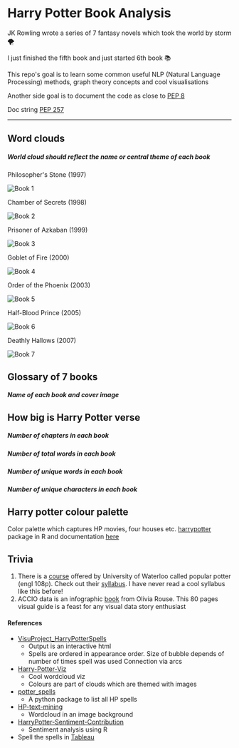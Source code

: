 # Harry Potter Book Analysis
JK Rowling wrote a series of 7 fantasy novels which took the world by storm :tornado:

I just finished the fifth book and just started 6th book :books:

This repo's goal is to learn some common useful NLP (Natural Language Processing) methods, graph theory concepts and cool visualisations

Another side goal is to document the code as close to [PEP 8](https://www.python.org/dev/peps/pep-0008/)

Doc string [PEP 257](https://www.python.org/dev/peps/pep-0257/)

---

## Word clouds

##### World cloud should reflect the name or central theme of each book

Philosopher's Stone (1997)

![Book 1](https://github.com/rahulvenugopal/Harry-Potter-Book-Analysis/blob/main/images/viz_results/hp1.png)

Chamber of Secrets (1998)

![Book 2](https://github.com/rahulvenugopal/Harry-Potter-Book-Analysis/blob/main/images/viz_results/hp2.png)

Prisoner of Azkaban (1999)

![Book 3](https://github.com/rahulvenugopal/Harry-Potter-Book-Analysis/blob/main/images/viz_results/hp3.png)

Goblet of Fire (2000)

![Book 4](https://github.com/rahulvenugopal/Harry-Potter-Book-Analysis/blob/main/images/viz_results/hp4.png)

Order of the Phoenix (2003)

![Book 5](https://github.com/rahulvenugopal/Harry-Potter-Book-Analysis/blob/main/images/viz_results/hp5.png)

Half-Blood Prince (2005)

![Book 6](https://github.com/rahulvenugopal/Harry-Potter-Book-Analysis/blob/main/images/viz_results/hp6.png)

Deathly Hallows (2007)

![Book 7](https://github.com/rahulvenugopal/Harry-Potter-Book-Analysis/blob/main/images/viz_results/hp7.png)

## Glossary of 7 books

##### Name of each book and cover image

## How big is Harry Potter verse

##### Number of chapters in each book

##### Number of total words in each book

##### Number of unique words in each book

##### Number of unique characters in each book

## Harry potter colour palette

Color palette which captures HP movies, four houses etc.
[harrypotter](https://github.com/aljrico/harrypotter) package in R and documentation [here](https://cran.r-project.org/web/packages/harrypotter/harrypotter.pdf)

## Trivia

1. There is a [course](https://uwaterloo.ca/scholar/fcondon/classes/popular-potter) offered by University of Waterloo called popular potter (engl 108p). Check out their [syllabus](https://uwaterloo.ca/scholar/sites/ca.scholar/files/fcondon/files/hp_pp_f2020_syllabus.pdf). I have never read a cool syllabus like this before!
2. ACCIO data is an infographic [book](https://www.blurb.com/books/8807266-accio-data) from Olivia Rouse. This 80 pages visual guide is a feast for any visual data story enthusiast

#### References

- [VisuProject_HarryPotterSpells](https://github.com/Graunarmin/VisuProject_HarryPotterSpells)
  - Output is an interactive html
  - Spells are ordered in appearance order. Size of bubble depends of number of times spell was used
    Connection via arcs
- [Harry-Potter-Viz](https://github.com/heatherjcohen/Harry-Potter-Viz)
  - Cool wordcloud viz
  - Colours are part of clouds which are themed with images
- [potter_spells](https://github.com/Vibhu-Agarwal/potter_spells)
  - A python package to list all HP spells
- [HP-text-mining](https://github.com/ErikaJacobs/Harry-Potter-Text-Mining)
  - Wordcloud in an image background
- [HarryPotter-Sentiment-Contribution](https://github.com/adityaab14/HarryPotter-Sentiment-Contribution)
  - Sentiment analysis using R
- Spell the spells in [Tableau](https://public.tableau.com/pt-br/gallery/harry-potter-spells-complete-list?tab=featured&type=featured)
